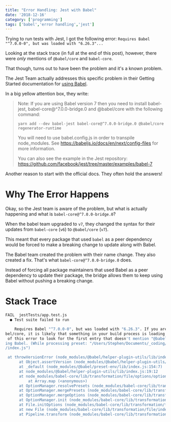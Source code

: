 ```yaml
---
title: "Error Handling: Jest with Babel"
date: '2018-12-16'
category: ['programming']
tags: ['babel','error handling','jest']
---
```


Trying to run tests with Jest, I got the following error: `Requires Babel "^7.0.0-0", but was loaded with "6.26.3"...`

Looking at the stack trace (in full at the end of this post), however, there were _only_ mentions of `@babel/core` and `babel-core`.

That though, turns out to have been the problem and it's a known problem.

The Jest Team actually addresses this specific problem in their Getting Started documentation for [using Babel](https://jestjs.io/docs/en/getting-started.html#using-babel).

In a big yellow attention box, they write:

> Note: If you are using Babel version 7 then you need to install babel-jest, babel-core@^7.0.0-bridge.0 and @babel/core with the following command:
>
> `yarn add --dev babel-jest babel-core@^7.0.0-bridge.0 @babel/core regenerator-runtime`
>
> You will need to use babel.config.js in order to transpile node_modules. See https://babeljs.io/docs/en/next/config-files for more information.
>
> You can also see the example in the Jest repository: https://github.com/facebook/jest/tree/master/examples/babel-7

Another reason to start with the official docs. They often hold the answers!

# Why The Error Happens
Okay, so the Jest team is aware of the problem, but what is actually happening and what is `babel-core@^7.0.0-bridge.0`?

When the babel team upgraded to `v7`, they changed the syntax for their updates from `babel-core` (`v6`) to `@babel/core` (`v7`).

This meant that every package that used `babel` as a peer dependency would be forced to make a breaking change to update along with Babel.

The Babel team created the problem with their name change. They also created a fix. That's what `babel-core@^7.0.0-bridge.0` does.

Instead of forcing all package maintainers that used Babel as a peer dependency to update their package, the bridge allows them to keep using Babel without pushing a breaking change.

# Stack Trace

```bash
FAIL  jestTests/app.test.js
  ● Test suite failed to run

    Requires Babel "^7.0.0-0", but was loaded with "6.26.3". If you are sure you have a compatible version of @ba
bel/core, it is likely that something in your build process is loading the wrong version. Inspect the stack trace
 of this error to look for the first entry that doesn't mention "@babel/core" or "babel-core" to see what is call
ing Babel. (While processing preset: "/Users/Stephen/Documents/_coding/matilda/node_modules/@babel/preset-env/lib
/index.js")

 at throwVersionError (node_modules/@babel/helper-plugin-utils/lib/index.js:65:11)
      at Object.assertVersion (node_modules/@babel/helper-plugin-utils/lib/index.js:13:11)
      at _default (node_modules/@babel/preset-env/lib/index.js:154:7)
      at node_modules/@babel/helper-plugin-utils/lib/index.js:19:12
      at node_modules/babel-core/lib/transformation/file/options/option-manager.js:317:46
          at Array.map (<anonymous>)
      at OptionManager.resolvePresets (node_modules/babel-core/lib/transformation/file/options/option-manager.js:275:20)
      at OptionManager.mergePresets (node_modules/babel-core/lib/transformation/file/options/option-manager.js:264:10)
      at OptionManager.mergeOptions (node_modules/babel-core/lib/transformation/file/options/option-manager.js:249:14)
      at OptionManager.init (node_modules/babel-core/lib/transformation/file/options/option-manager.js:368:12)
      at File.initOptions (node_modules/babel-core/lib/transformation/file/index.js:212:65)
      at new File (node_modules/babel-core/lib/transformation/file/index.js:135:24)
      at Pipeline.transform (node_modules/babel-core/lib/transformation/pipeline.js:46:16)
```